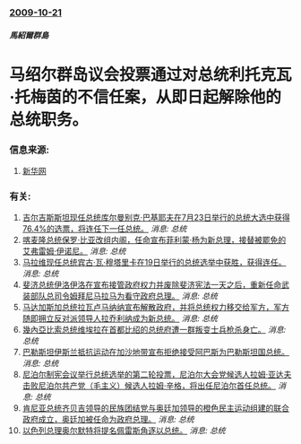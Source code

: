 ### [2009-10-21](/news/2009/10/21/index.md)

##### 馬紹爾群島
#  马绍尔群岛议会投票通过对总统利托克瓦·托梅茵的不信任案，从即日起解除他的总统职务。




### 信息来源:

1. [新华网](http://news.xinhuanet.com/world/2009-10/22/content_12296751.htm)

### 有关:

1. [吉尔吉斯斯坦现任总统库尔曼别克·巴基耶夫在7月23日举行的总统大选中获得76.4%的选票，将连任下一任总统。](/zh/news/2009/07/27/吉尔吉斯斯坦现任总统库尔曼别克-巴基耶夫在7月23日举行的总统大选中获得764-的选票-将连任下一任总统.md) _消息: 总统_
2. [ 喀麦隆总统保罗·比亚改组内阁，任命宣布菲利蒙·杨为新总理，接替被罷免的艾弗雷姆·伊诺尼。](/zh/news/2009/06/30/喀麦隆总统保罗-比亚改组内阁-任命宣布菲利蒙-杨为新总理-接替被罷免的艾弗雷姆-伊诺尼.md) _消息: 总统_
3. [马拉维现任总统宾古·瓦·穆塔里卡在19日举行的总统选举中获胜，获得连任。](/zh/news/2009/05/22/马拉维现任总统宾古-瓦-穆塔里卡在19日举行的总统选举中获胜-获得连任.md) _消息: 总统_
4. [ 斐济总统伊洛伊洛在宣布接管政府权力并废除斐济宪法一天之后，重新任命武装部队总司令姆拜尼马拉马为看守政府总理。](/zh/news/2009/04/11/斐济总统伊洛伊洛在宣布接管政府权力并废除斐济宪法一天之后-重新任命武装部队总司令姆拜尼马拉马为看守政府总理.md) _消息: 总统_
5. [马达加斯加总统拉瓦卢马纳纳宣布解散政府，并将总统权力移交给军方，军方随即拥立反对派领导人拉乔利纳成为新总统。](/zh/news/2009/03/17/马达加斯加总统拉瓦卢马纳纳宣布解散政府-并将总统权力移交给军方-军方随即拥立反对派领导人拉乔利纳成为新总统.md) _消息: 总统_
6. [幾內亞比索总统维埃拉在首都比绍的总统府遭一群叛变士兵枪杀身亡。](/zh/news/2009/03/2/幾內亞比索总统维埃拉在首都比绍的总统府遭一群叛变士兵枪杀身亡.md) _消息: 总统_
7. [巴勒斯坦伊斯兰抵抗运动在加沙地带宣布拒绝接受阿巴斯为巴勒斯坦国总统。](/zh/news/2008/11/24/巴勒斯坦伊斯兰抵抗运动在加沙地带宣布拒绝接受阿巴斯为巴勒斯坦国总统.md) _消息: 总统_
8. [尼泊尔制宪会议举行总统选举的第二轮投票，尼泊尔大会党候选人拉姆·亚达夫击败尼泊尔共产党（毛主义）候选人拉姆·辛格，将出任尼泊尔首任总统。](/zh/news/2008/07/21/尼泊尔制宪会议举行总统选举的第二轮投票-尼泊尔大会党候选人拉姆-亚达夫击败尼泊尔共产党-毛主义-候选人拉姆-辛格-将出任.md) _消息: 总统_
9. [肯尼亚总统齐贝吉领导的民族团结党与奥廷加领导的橙色民主运动组建的联合政府成立，奥廷加被任命为政府总理。](/zh/news/2008/04/13/肯尼亚总统齐贝吉领导的民族团结党与奥廷加领导的橙色民主运动组建的联合政府成立-奥廷加被任命为政府总理.md) _消息: 总统_
10. [以色列总理奥尔默特将提名佩雷斯角逐以总统。](/zh/news/2007/05/28/以色列总理奥尔默特将提名佩雷斯角逐以总统.md) _消息: 总统_
